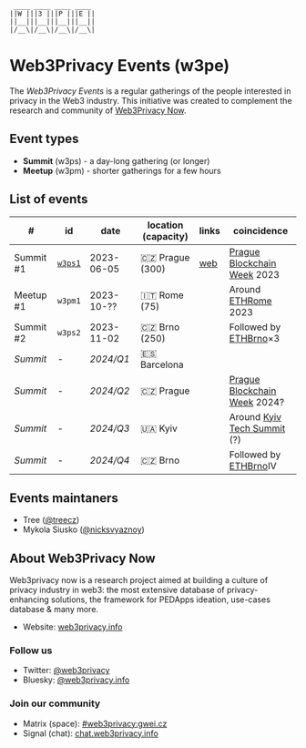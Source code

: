 ```
 ____ ____ ____ ____ 
||W |||3 |||P |||E ||
||__|||__|||__|||__||
|/__\|/__\|/__\|/__\|
```


# Web3Privacy Events (w3pe)

The *Web3Privacy Events* is a regular gatherings of the people interested in privacy in the Web3 industry.
This initiative was created to complement the research and community of [Web3Privacy Now](https://web3privacy.info).

## Event types
* **Summit** (w3ps) - a day-long gathering (or longer)
* **Meetup** (w3pm) - shorter gatherings for a few hours

## List of events

| # | id | date | location (capacity) | links | coincidence |
| --- | --- | --- | --- | --- | --- |
| Summit #1 | [`w3ps1`](https://github.com/web3privacy/w3ps1) | 2023-06-05 | 🇨🇿 Prague (300) | [web](https://prague.web3privacy.info/) | [Prague Blockchain Week](https://prgblockweek.com/) 2023 | 
| Meetup #1 | `w3pm1` | 2023-10-?? | 🇮🇹 Rome (75) || Around [ETHRome](https://ethrome.org/) 2023 |
| Summit #2 | `w3ps2` | 2023-11-02 | 🇨🇿 Brno (250) || Followed by [ETHBrno](https://ethbrno.cz/)×3 |
| *Summit* | - | *2024/Q1* | 🇪🇸 Barcelona ||
| *Summit* | - | *2024/Q2* | 🇨🇿 Prague || [Prague Blockchain Week](https://prgblockweek.com/) 2024? |
| *Summit* | - | *2024/Q3* | 🇺🇦 Kyiv || Around [Kyiv Tech Summit](https://www.kyivtechsummit.com/) (?) |
| *Summit* | - | *2024/Q4* | 🇨🇿 Brno || Followed by [ETHBrno](https://ethbrno.cz/)IV |

## Events maintaners

- Tree ([@treecz](https://twitter.com/treecz))
- Mykola Siusko ([@nicksvyaznoy](https://twitter.com/nicksvyaznoy))

## About Web3Privacy Now

Web3privacy now is a research project aimed at building a culture of privacy industry in web3: the most extensive database of privacy-enhancing solutions, the framework for PEDApps ideation, use-cases database & many more.
- Website: [web3privacy.info](http://web3privacy.info/)

### Follow us
- Twitter: [@web3privacy](http://twitter.com/web3privacy)
- Bluesky: [@web3privacy.info](https://staging.bsky.app/profile/web3privacy.info)

### Join our community
- Matrix (space): [#web3privacy:gwei.cz](https://matrix.to/#/#web3privacy:gwei.cz)
- Signal (chat): [chat.web3privacy.info](https://chat.web3privacy.info/)
